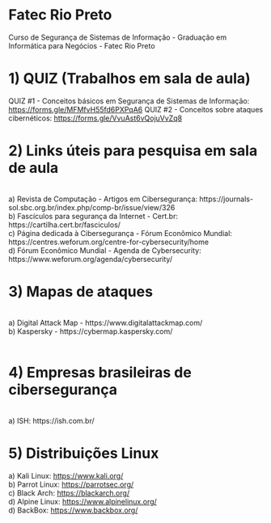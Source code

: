 # Fatec Rio Preto
Curso de Segurança de Sistemas de Informação - Graduação em Informática para Negócios - Fatec Rio Preto

# 1) QUIZ (Trabalhos em sala de aula)
QUIZ #1 - Conceitos básicos em Segurança de Sistemas de Informação: https://forms.gle/MFMfvH55fd6PXPqA6 
QUIZ #2 - Conceitos sobre ataques cibernéticos: https://forms.gle/VvuAst6vQojuVvZq8

# 2) Links úteis para pesquisa em sala de aula
<br>
a) Revista de Computação - Artigos em Cibersegurança: https://journals-sol.sbc.org.br/index.php/comp-br/issue/view/326 
<br>
b) Fascículos para segurança da Internet - Cert.br: https://cartilha.cert.br/fasciculos/ 
<br>
c) Página dedicada à Cibersegurança - Fórum Econômico Mundial: https://centres.weforum.org/centre-for-cybersecurity/home 
<br>
d) Fórum Econômico Mundial - Agenda de Cybersecurity: https://www.weforum.org/agenda/cybersecurity/

# 3) Mapas de ataques
<br>
a) Digital Attack Map - https://www.digitalattackmap.com/ <br>
b) Kaspersky - https://cybermap.kaspersky.com/ <br>
<br>


# 4) Empresas brasileiras de cibersegurança
<br>
a) ISH: https://ish.com.br/ <br>

# 5) Distribuições Linux
a) Kali Linux: https://www.kali.org/ <br>
b) Parrot Linux: https://parrotsec.org/ <br>
c) Black Arch: https://blackarch.org/ <br>
d) Alpine Linux: https://www.alpinelinux.org/ <br>
d) BackBox: https://www.backbox.org/
